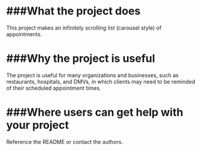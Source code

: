 ###What the project does
========================
This project makes an infinitely scrolling list (carousel style) of appointments.

###Why the project is useful
============================
The project is useful for many organizations and businesses, such as restaurants, hospitals, and DMVs, in which clients may need to be reminded of their scheduled appointment times.

###Where users can get help with your project
=============================================
Reference the README or contact the authors.
